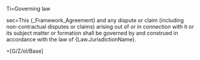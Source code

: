Ti=Governing law

sec=This {_Framework_Agreement} and any dispute or claim (including non-contractual disputes or claims) arising out of or in connection with it or its subject matter or formation shall be governed by and construed in accordance with the law of {Law.JurisdictionName}.

=[G/Z/ol/Base]


